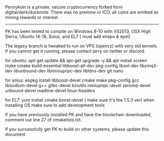 Pennykoin is a private, secure cryptocurrency forked form digital/dark/ducknote. There was no premine or ICO, all coins are emitted as mining rewards or interest.

_______________________________________________________________________________________
PK has been tested to compile on Windows 8-10 with VS2013, OSX High Sierra, Ubuntu 14-18, Solus, and EL7 ( must add elrepo & epel)

The legacy branch is tweaked to run on VPS (openvz) with very old kernels. If you cannot get it running, please contact jerry on twitter or discord.

for ubuntu:
    apt-get update && apt-get upgrade -y && apt install screen make cmake build-essential libboost-all-dev pkg-config libssl-dev libzmq3-dev libunbound-dev libminiupnpc-dev libldns-dev git nano

for solus: eopkg install libboost-devel cmake make pkg-config gcc libsodium-devel g++ glibc-devel binutils miniupnpc-devel zeromq-devel unbound-devel readline-devel linux-headers

for EL7: yum install cmake boost-devel ( make sure it's the 1.5.3 ver) when installing OS make sure to add development tools

If you have previously installed PK and have the blockchain downloaded, comment out line 27 of cmakelists.txt.

If you successfully get PK to build on other systems, please update this document
